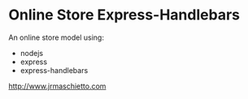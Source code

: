 # Online Store Express-Handlebars

An online store model using:

- nodejs
- express
- express-handlebars

http://www.jrmaschietto.com